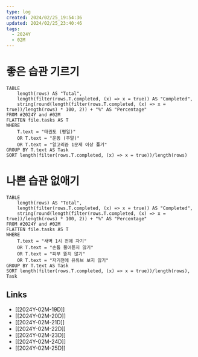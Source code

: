 ```yaml
---
type: log
created: 2024/02/25_19:54:36
updated: 2024/02/25_23:40:46
tags:
  - 2024Y
  - 02M
---
```


# 좋은 습관 기르기

```dataview
TABLE
	length(rows) AS "Total",
	length(filter(rows.T.completed, (x) => x = true)) AS "Completed",
	string(round(length(filter(rows.T.completed, (x) => x = true))/length(rows) * 100, 2)) + "%" AS "Percentage"
FROM #2024Y and #02M 
FLATTEN file.tasks AS T
WHERE
	T.text = "태권도 (평일)"
	OR T.text = "운동 (주말)"
	OR T.text = "알고리즘 1문제 이상 풀기"
GROUP BY T.text AS Task
SORT length(filter(rows.T.completed, (x) => x = true))/length(rows)
```

# 나쁜 습관 없애기

```dataview
TABLE
	length(rows) AS "Total",
	length(filter(rows.T.completed, (x) => x = true)) AS "Completed",
	string(round(length(filter(rows.T.completed, (x) => x = true))/length(rows) * 100, 2)) + "%" AS "Percentage"
FROM #2024Y and #02M 
FLATTEN file.tasks AS T
WHERE
	T.text = "새벽 1시 전에 자기"
	OR T.text = "손톱 물어뜯지 않기"
	OR T.text = "피부 뜯지 않기"
	OR T.text = "자기전에 유튜브 보지 않기"
GROUP BY T.text AS Task
SORT length(filter(rows.T.completed, (x) => x = true))/length(rows), Task
```

## Links

- [[2024Y-02M-19D]]
- [[2024Y-02M-20D]]
- [[2024Y-02M-21D]]
- [[2024Y-02M-22D]]
- [[2024Y-02M-23D]]
- [[2024Y-02M-24D]]
- [[2024Y-02M-25D]]
